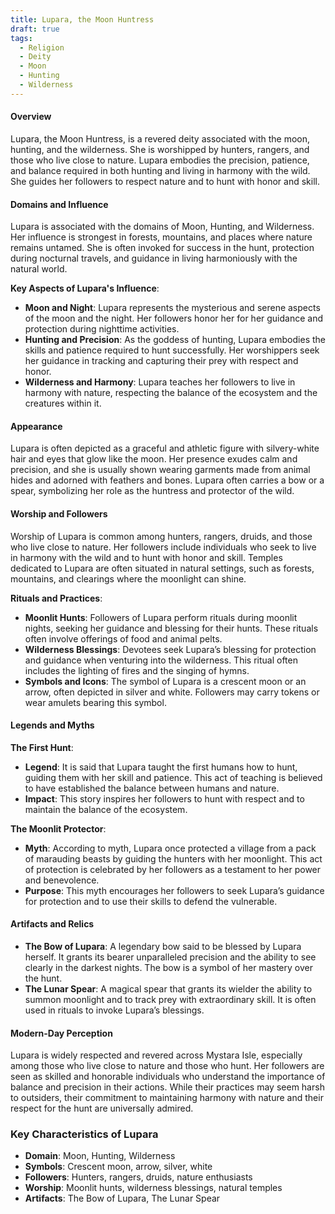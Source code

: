 ```yaml
---
title: Lupara, the Moon Huntress
draft: true
tags:
  - Religion
  - Deity
  - Moon
  - Hunting
  - Wilderness
---
```


#### **Overview**

Lupara, the Moon Huntress, is a revered deity associated with the moon, hunting, and the wilderness. She is worshipped by hunters, rangers, and those who live close to nature. Lupara embodies the precision, patience, and balance required in both hunting and living in harmony with the wild. She guides her followers to respect nature and to hunt with honor and skill.

#### **Domains and Influence**

Lupara is associated with the domains of Moon, Hunting, and Wilderness. Her influence is strongest in forests, mountains, and places where nature remains untamed. She is often invoked for success in the hunt, protection during nocturnal travels, and guidance in living harmoniously with the natural world.

**Key Aspects of Lupara's Influence**:

- **Moon and Night**: Lupara represents the mysterious and serene aspects of the moon and the night. Her followers honor her for her guidance and protection during nighttime activities.
- **Hunting and Precision**: As the goddess of hunting, Lupara embodies the skills and patience required to hunt successfully. Her worshippers seek her guidance in tracking and capturing their prey with respect and honor.
- **Wilderness and Harmony**: Lupara teaches her followers to live in harmony with nature, respecting the balance of the ecosystem and the creatures within it.

#### **Appearance**

Lupara is often depicted as a graceful and athletic figure with silvery-white hair and eyes that glow like the moon. Her presence exudes calm and precision, and she is usually shown wearing garments made from animal hides and adorned with feathers and bones. Lupara often carries a bow or a spear, symbolizing her role as the huntress and protector of the wild.

#### **Worship and Followers**

Worship of Lupara is common among hunters, rangers, druids, and those who live close to nature. Her followers include individuals who seek to live in harmony with the wild and to hunt with honor and skill. Temples dedicated to Lupara are often situated in natural settings, such as forests, mountains, and clearings where the moonlight can shine.

**Rituals and Practices**:

- **Moonlit Hunts**: Followers of Lupara perform rituals during moonlit nights, seeking her guidance and blessing for their hunts. These rituals often involve offerings of food and animal pelts.
- **Wilderness Blessings**: Devotees seek Lupara’s blessing for protection and guidance when venturing into the wilderness. This ritual often includes the lighting of fires and the singing of hymns.
- **Symbols and Icons**: The symbol of Lupara is a crescent moon or an arrow, often depicted in silver and white. Followers may carry tokens or wear amulets bearing this symbol.

#### **Legends and Myths**

**The First Hunt**:

- **Legend**: It is said that Lupara taught the first humans how to hunt, guiding them with her skill and patience. This act of teaching is believed to have established the balance between humans and nature.
- **Impact**: This story inspires her followers to hunt with respect and to maintain the balance of the ecosystem.

**The Moonlit Protector**:

- **Myth**: According to myth, Lupara once protected a village from a pack of marauding beasts by guiding the hunters with her moonlight. This act of protection is celebrated by her followers as a testament to her power and benevolence.
- **Purpose**: This myth encourages her followers to seek Lupara’s guidance for protection and to use their skills to defend the vulnerable.

#### **Artifacts and Relics**

- **The Bow of Lupara**: A legendary bow said to be blessed by Lupara herself. It grants its bearer unparalleled precision and the ability to see clearly in the darkest nights. The bow is a symbol of her mastery over the hunt.
- **The Lunar Spear**: A magical spear that grants its wielder the ability to summon moonlight and to track prey with extraordinary skill. It is often used in rituals to invoke Lupara’s blessings.

#### **Modern-Day Perception**

Lupara is widely respected and revered across Mystara Isle, especially among those who live close to nature and those who hunt. Her followers are seen as skilled and honorable individuals who understand the importance of balance and precision in their actions. While their practices may seem harsh to outsiders, their commitment to maintaining harmony with nature and their respect for the hunt are universally admired.

### Key Characteristics of Lupara

- **Domain**: Moon, Hunting, Wilderness
- **Symbols**: Crescent moon, arrow, silver, white
- **Followers**: Hunters, rangers, druids, nature enthusiasts
- **Worship**: Moonlit hunts, wilderness blessings, natural temples
- **Artifacts**: The Bow of Lupara, The Lunar Spear
